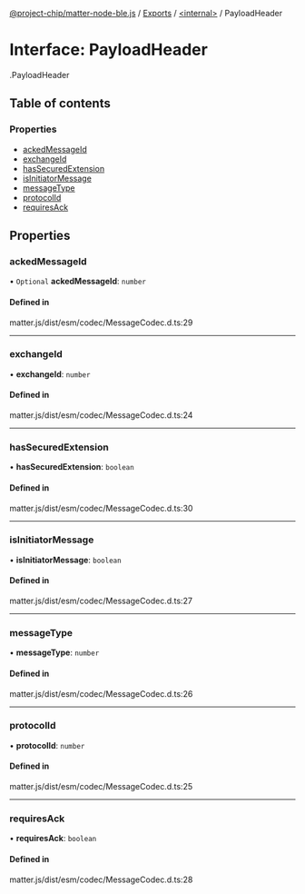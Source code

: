 [@project-chip/matter-node-ble.js](../README.md) / [Exports](../modules.md) / [<internal\>](../modules/internal_.md) / PayloadHeader

# Interface: PayloadHeader

[<internal>](../modules/internal_.md).PayloadHeader

## Table of contents

### Properties

- [ackedMessageId](internal_.PayloadHeader.md#ackedmessageid)
- [exchangeId](internal_.PayloadHeader.md#exchangeid)
- [hasSecuredExtension](internal_.PayloadHeader.md#hassecuredextension)
- [isInitiatorMessage](internal_.PayloadHeader.md#isinitiatormessage)
- [messageType](internal_.PayloadHeader.md#messagetype)
- [protocolId](internal_.PayloadHeader.md#protocolid)
- [requiresAck](internal_.PayloadHeader.md#requiresack)

## Properties

### ackedMessageId

• `Optional` **ackedMessageId**: `number`

#### Defined in

matter.js/dist/esm/codec/MessageCodec.d.ts:29

___

### exchangeId

• **exchangeId**: `number`

#### Defined in

matter.js/dist/esm/codec/MessageCodec.d.ts:24

___

### hasSecuredExtension

• **hasSecuredExtension**: `boolean`

#### Defined in

matter.js/dist/esm/codec/MessageCodec.d.ts:30

___

### isInitiatorMessage

• **isInitiatorMessage**: `boolean`

#### Defined in

matter.js/dist/esm/codec/MessageCodec.d.ts:27

___

### messageType

• **messageType**: `number`

#### Defined in

matter.js/dist/esm/codec/MessageCodec.d.ts:26

___

### protocolId

• **protocolId**: `number`

#### Defined in

matter.js/dist/esm/codec/MessageCodec.d.ts:25

___

### requiresAck

• **requiresAck**: `boolean`

#### Defined in

matter.js/dist/esm/codec/MessageCodec.d.ts:28
